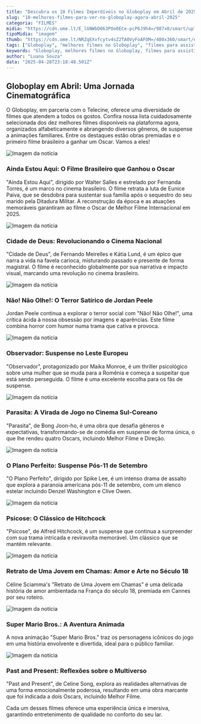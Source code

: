 ```yaml
---
title: "Descubra os 10 Filmes Imperdíveis no Globoplay em Abril de 2025"
slug: "10-melhores-filmes-para-ver-no-globoplay-agora-abril-2025"
categoria: "FILMES"
midia: "https://cdn.ome.lt/E_lGNWbD063POe0ECe-pcP6J9h4=/987x0/smart/uploads/conteudo/fotos/melhores-filmes-globoplay-2025.png"
tipoMidia: "imagem"
thumb: "https://cdn.ome.lt/NRZqEXvfcytv4sZ2TA0VyFoAFOM=/480x360/smart/extras/conteudos/melhores-filmes-globoplay-2025.png"
tags: ["Globoplay", "melhores filmes no Globoplay", "filmes para assistir", "cinema brasileiro", "filmes de suspense", "filmes premiados", "Oscar 2025"]
keywords: "Globoplay, melhores filmes no Globoplay, filmes para assistir, cinema brasileiro, filmes de suspense, filmes premiados, Oscar 2025"
author: "Luana Souza"
data: "2025-04-28T23:18:48.501Z"
---
```


## Globoplay em Abril: Uma Jornada Cinematográfica

O Globoplay, em parceria com o Telecine, oferece uma diversidade de filmes que atendem a todos os gostos. Confira nossa lista cuidadosamente selecionada dos dez melhores filmes disponíveis na plataforma agora, organizados alfabeticamente e abrangendo diversos gêneros, de suspense a animações familiares. Entre os destaques estão obras premiadas e o primeiro filme brasileiro a ganhar um Oscar. Vamos a eles!

![Imagem da notícia](https://cdn.ome.lt/ceEJTLbV9CHkDAr3Icmv5WppYxM=/fit-in/837x500/smart/uploads/conteudo/fotos/Ainda-estou-aqui-onde-assistir_6a74AEs.png)

### Ainda Estou Aqui: O Filme Brasileiro que Ganhou o Oscar

"Ainda Estou Aqui", dirigido por Walter Salles e estrelado por Fernanda Torres, é um marco no cinema brasileiro. O filme retrata a luta de Eunice Paiva, que se desdobra para sustentar sua família após o sequestro do seu marido pela Ditadura Militar. A reconstrução da época e as atuações memoráveis garantiram ao filme o Oscar de Melhor Filme Internacional em 2025.

![Imagem da notícia](https://cdn.ome.lt/UQen77tjc7UJfAVzpnK9rwJbzmo=/fit-in/837x500/smart/uploads/conteudo/fotos/cidade-de-deus.webp)

### Cidade de Deus: Revolucionando o Cinema Nacional

"Cidade de Deus", de Fernando Meirelles e Kátia Lund, é um épico que narra a vida na favela carioca, misturando passado e presente de forma magistral. O filme é reconhecido globalmente por sua narrativa e impacto visual, marcando uma revolução no cinema brasileiro.

![Imagem da notícia](https://cdn.ome.lt/oHhA8mlFGAXlpjBGQbASYWl0xrk=/fit-in/837x500/smart/uploads/conteudo/fotos/nope_DNUOH3r.jpg)

### Não! Não Olhe!: O Terror Satírico de Jordan Peele

Jordan Peele continua a explorar o terror social com "Não! Não Olhe!", uma crítica ácida à nossa obsessão por imagens e aparências. Este filme combina horror com humor numa trama que cativa e provoca.

![Imagem da notícia](https://cdn.ome.lt/PjOP6qasQNdcWoHRMKZ6TkbIJxI=/fit-in/837x500/smart/uploads/conteudo/fotos/watcher_x9pHAGf.jpg)

### Observador: Suspense no Leste Europeu

"Observador", protagonizado por Maika Monroe, é um thriller psicológico sobre uma mulher que se muda para a Romênia e começa a suspeitar que está sendo perseguida. O filme é uma excelente escolha para os fãs de suspense.

![Imagem da notícia](https://cdn.ome.lt/MQR_6CSI62Bd5b18isnZ07Zw-i0=/fit-in/837x500/smart/uploads/conteudo/fotos/parasita_wbYJMcc.jpg)

### Parasita: A Virada de Jogo no Cinema Sul-Coreano

"Parasita", de Bong Joon-ho, é uma obra que desafia gêneros e expectativas, transformando-se de comédia em suspense de forma única, o que lhe rendeu quatro Oscars, incluindo Melhor Filme e Direção.

![Imagem da notícia](https://cdn.ome.lt/gHKB6q1BLW1kT6iYDsPQVq26pJY=/fit-in/837x500/smart/uploads/conteudo/fotos/plano-perfeito.jpg)

### O Plano Perfeito: Suspense Pós-11 de Setembro

"O Plano Perfeito", dirigido por Spike Lee, é um intenso drama de assalto que explora a paranoia americana pós-11 de setembro, com um elenco estelar incluindo Denzel Washington e Clive Owen.

![Imagem da notícia](https://cdn.ome.lt/aawTKjVXFvVHhb88FWW88UDyBIo=/fit-in/837x500/smart/uploads/conteudo/fotos/psicose_Wn4eJn4.jpg)

### Psicose: O Clássico de Hitchcock

"Psicose", de Alfred Hitchcock, é um suspense que continua a surpreender com sua trama intricada e reviravolta memorável. Um clássico que se mantém relevante.

![Imagem da notícia](https://cdn.ome.lt/joYOUFXtMO2XsV1oM2IiXA0Jba0=/fit-in/837x500/smart/uploads/conteudo/fotos/retrato_de_uma_jovem_em_chamas.jpg)

### Retrato de Uma Jovem em Chamas: Amor e Arte no Século 18

Céline Sciamma's "Retrato de Uma Jovem em Chamas" é uma delicada história de amor ambientada na França do século 18, premiada em Cannes por seu roteiro.

![Imagem da notícia](https://cdn.ome.lt/WzVz7k_ybB6GWI2yyaESSkUq_G0=/fit-in/837x500/smart/uploads/conteudo/fotos/super_mario_bros_movie.webp)

### Super Mario Bros.: A Aventura Animada

A nova animação "Super Mario Bros." traz os personagens icônicos do jogo em uma história envolvente e divertida, ideal para o público familiar.

![Imagem da notícia](https://cdn.ome.lt/C4wgXz4eNqfCHpaABy8AaRMUnMw=/fit-in/837x500/smart/uploads/conteudo/fotos/vidas_passadas.jpg)

### Past and Present: Reflexões sobre o Multiverso

"Past and Present", de Celine Song, explora as realidades alternativas de uma forma emocionalmente poderosa, resultando em uma obra marcante que foi indicada a dois Oscars, incluindo Melhor Filme.

Cada um desses filmes oferece uma experiência única e imersiva, garantindo entretenimento de qualidade no conforto do seu lar.